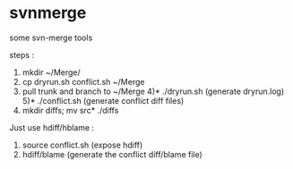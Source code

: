 svnmerge
========
some svn-merge tools

steps :
1)  mkdir ~/Merge/
2)  cp dryrun.sh conflict.sh ~/Merge
3)  pull trunk and branch to ~/Merge
4)* ./dryrun.sh (generate dryrun.log)
5)* ./conflict.sh (generate conflict diff files)
6) 	mkdir diffs; mv src* ./diffs

Just use hdiff/hblame : 
1) source conflict.sh (expose hdiff)
2) hdiff/blame <conflict file> (generate the conflict diff/blame file) 
